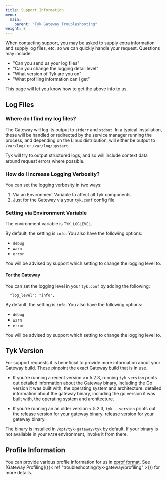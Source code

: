 ```yaml
---
title: Support Information
menu:
  main:
    parent: "Tyk Gateway Troubleshooting"
weight: 8
---
```


When contacting support, you may be asked to supply extra information and supply log files, etc, so we can quickly handle your request. Questions may include:

* "Can you send us your log files"
* "Can you change the logging detail level"
* "What version of Tyk are you on"
* "What profiling information can I get"


This page will let you know how to get the above info to us.

## Log Files

### Where do I find my log files?

The Gateway will log its output to `stderr` and `stdout`. In a typical installation, these will be handled or redirected by the service manager running the process, and depending on the Linux distribution, will either be output to `/var/log/` or `/var/log/upstart`.

Tyk will try to output structured logs, and so will include context data around request errors where possible.

### How do I increase Logging Verbosity?

You can set the logging verbosity in two ways:

 1. Via an Environment Variable to affect all Tyk components
 2. Just for the Gateway via your `tyk.conf` config file  

### Setting via Environment Variable

The environment variable is `TYK_LOGLEVEL`.

By default, the setting is `info`. You also have the following options:

* `debug`
* `warn`
* `error`

You will be advised by support which setting to change the logging level to.

#### For the Gateway

You can set the logging level in your `tyk.conf` by adding the following:

```{.copyWrapper}
  "log_level": "info",
```

By default, the setting is `info`. You also have the following options:

* `debug`
* `warn`
* `error`

You will be advised by support which setting to change the logging level to.

## Tyk Version

For support requests it is beneficial to provide more information about
your Gateway build. These pinpoint the exact Gateway build that is in
use.

- If you're running a recent version >= 5.2.3, running `tyk version` prints out detailed information about the Gateway binary, including the Go version it was built with, the operating system and architecture.
detailed information about the gateway binary, including the go version
it was built with, the operating system and architecture.

- If you're running an an older version < 5.2.3, `tyk --version` prints out the release version for your gateway binary.
release version for your gateway binary.

The binary is installed in `/opt/tyk-gateway/tyk` by default. If your
binary is not available in your `PATH` environment, invoke it from there.

## Profile Information

You can provide various profile information for us in [pprof format](https://github.com/google/pprof/). See [Gateway Profiling]({{< ref "troubleshooting/tyk-gateway/profiling" >}}) for more details.




